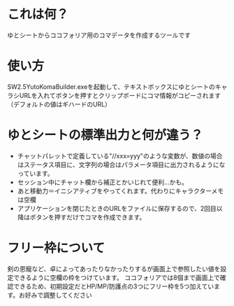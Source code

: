 # これは何？
ゆとシートからココフォリア用のコマデータを作成するツールです

#  使い方
SW2.5YutoKomaBuilder.exeを起動して、テキストボックスにゆとシートのキャラシURLを入れてボタンを押すとクリップボードにコマ情報がコピーされます（デフォルトの値はギハードのURL）

#  ゆとシートの標準出力と何が違う？
* チャットパレットで定義している"//xxx=yyy"のような変数が、数値の場合はステータス項目に、文字列の場合はパラメータ項目に出力されるようになっています。
* セッション中にチャット欄から補正とかいじれて便利…かも。
* あと移動力＝イニシアティブをやってくれます。代わりにキャラクターメモは空欄
* アプリケーションを閉じたときのURLをファイルに保存するので、2回目以降はボタンを押すだけでコマを作成できます。

#  フリー枠について
剣の恩寵など、卓によってあったりなかったりするが画面上で参照したい値を設定できるように空欄の枠をつけています。
ココフォリアでは8個まで画面上で確認できるため、初期設定だとHP/MP/防護点の3つにフリー枠を5つ加えています。お好みで調整してください
